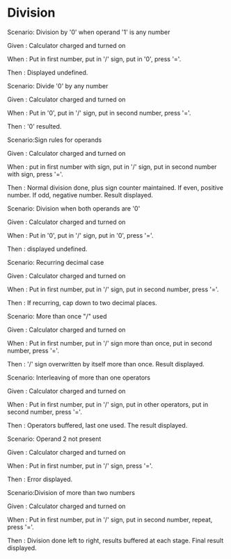 # Division

Scenario: Division by '0' when operand '1' is any number

Given : Calculator charged and turned on

When : Put in first number, put in '/' sign, put in '0', press '='.

Then : Displayed undefined.

Scenario: Divide '0' by any number

Given : Calculator charged and turned on

When : Put in '0', put in '/' sign, put in second number, press '='.

Then : '0' resulted.

Scenario:Sign rules for operands

Given : Calculator charged and turned on

When : put in first number with sign, put in '/' sign, put
in second number with sign, press '='.

Then : Normal division done, plus sign counter maintained.
If even, positive number.
If odd, negative number. Result displayed.

Scenario: Division when both operands are '0'

Given : Calculator charged and turned on

When : Put in '0', put in '/' sign, put in '0', press '='.

Then : displayed undefined.

Scenario: Recurring decimal case

Given : Calculator charged and turned on

When : Put in first number, put in '/' sign, put in second number, press '='.

Then : If recurring, cap down to two decimal places.

Scenario: More than once "/" used

Given : Calculator charged and turned on

When : Put in first number, put in '/' sign more than once,
put in second number, press '='.

Then : '/' sign overwritten by itself more than once. Result displayed.

Scenario: Interleaving of more than one operators

Given : Calculator charged and turned on

When : Put in first number, put in '/' sign, put in other operators,
put in second number, press '='.

Then : Operators buffered, last one used. The result displayed.

Scenario: Operand 2 not present

Given : Calculator charged and turned on

When : Put in first number, put in '/' sign, press '='.

Then : Error displayed.

Scenario:Division of more than two numbers

Given : Calculator charged and turned on

When : Put in first number, put in '/' sign, put in second number,
repeat, press '='.

Then : Division done left to right, results buffered at each stage.
Final result displayed.
